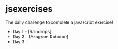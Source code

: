 # jsexercises
The daily challenge to complete a javascript exercise!

- Day 1 - [Raindrops]
- Day 2 - [Anagram Detector]
- Day 3 -
